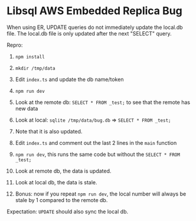 # Libsql AWS Embedded Replica Bug

When using ER, UPDATE queries do not immediately update the local.db file.
The local.db file is only updated after the next "SELECT" query.

Repro:

1. `npm install`
2. `mkdir /tmp/data`
3. Edit `index.ts` and update the db name/token
4. `npm run dev`
5. Look at the remote db: `SELECT * FROM _test;` to see that the remote has new data
6. Look at local: `sqlite /tmp/data/bug.db` => `SELECT * FROM _test;`
7. Note that it is also updated.
8. Edit `index.ts` and comment out the last 2 lines in the `main` function
9. `npm run dev`, this runs the same code but without the `SELECT * FROM _test;`
10. Look at remote db, the data is updated.
11. Look at local db, the data is stale.

12. Bonus: now if you repeat `npm run dev`, the local number will always be stale by 1 compared to the remote db.

Expectation: `UPDATE` should also sync the local db.
